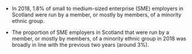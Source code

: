 * In 2018, 1.8% of small to medium-sized enterprise (SME) employers in Scotland were run by a member, or mostly by members, of a minority ethnic group. 

* The proportion of SME employers in Scotland that were run by a member, or mostly by members, of a minority ethnic group in 2018 was broadly in line with the previous two years (around 3%). 
